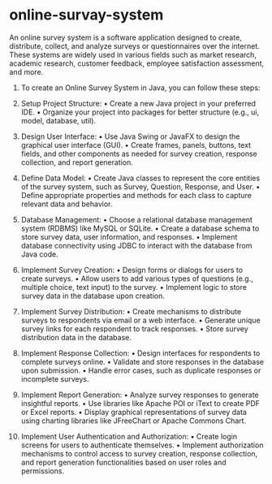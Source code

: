 # online-survay-system
An online survey system is a software application designed to create, distribute, collect, and analyze surveys or questionnaires over the internet. These systems are widely used in various fields such as market research, academic research, customer feedback, employee satisfaction assessment, and more. 

1. To create an Online Survey System in Java, you can follow these steps:
1. Setup Project Structure:
• Create a new Java project in your preferred IDE.
• Organize your project into packages for better structure (e.g., ui, model, database,
util).

3. Design User Interface:
• Use Java Swing or JavaFX to design the graphical user interface (GUI).
• Create frames, panels, buttons, text fields, and other components as needed for survey
creation, response collection, and report generation.

5. Define Data Model:
• Create Java classes to represent the core entities of the survey system, such as Survey,
Question, Response, and User.
• Define appropriate properties and methods for each class to capture relevant data and
behavior.

7. Database Management:
• Choose a relational database management system (RDBMS) like MySQL or SQLite.
• Create a database schema to store survey data, user information, and responses.
• Implement database connectivity using JDBC to interact with the database from Java
code.

9. Implement Survey Creation:
• Design forms or dialogs for users to create surveys.
• Allow users to add various types of questions (e.g., multiple choice, text input) to the
survey.
• Implement logic to store survey data in the database upon creation.

10. Implement Survey Distribution:
• Create mechanisms to distribute surveys to respondents via email or a web interface.
• Generate unique survey links for each respondent to track responses.
• Store survey distribution data in the database.

12. Implement Response Collection:
• Design interfaces for respondents to complete surveys online.
• Validate and store responses in the database upon submission.
• Handle error cases, such as duplicate responses or incomplete surveys.

14. Implement Report Generation:
• Analyze survey responses to generate insightful reports.
• Use libraries like Apache POI or iText to create PDF or Excel reports.
• Display graphical representations of survey data using charting libraries like JFreeChart
or Apache Commons Chart.

16. Implement User Authentication and Authorization:
• Create login screens for users to authenticate themselves.
• Implement authorization mechanisms to control access to survey creation, response
collection, and report generation functionalities based on user roles and permissions.

